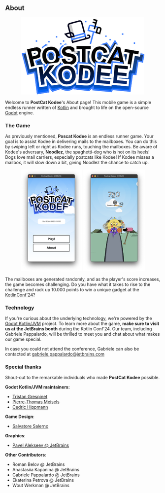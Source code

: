 ## About

<div style="text-align: center">
    <img src="assets/logo-better.png" alt="Postcat Kodee Logo" width="400"/>
</div>

Welcome to **PostCat Kodee**'s About page!
This mobile game is a simple endless runner written
of [Kotlin](https://kotlinlang.org/) and brought to life on the open-source
[Godot](https://godotengine.org/) engine.

### The Game

As previously mentioned, **Poscat Kodee** is an endless runner game.
Your goal is to assist Kodee in delivering mails to the mailboxes.
You can do this by swiping left or right as Kodee runs, touching the mailboxes.
Be aware of Kodee's adversary, **Noodlez**, the spaghetti-dog who is hot on its heels!
Dogs love mail carriers, especially postcats like Kodee!
If Kodee misses a mailbox, it will slow down a
bit, giving Noodlez the chance to catch up.


<div style="text-align: center">
  <img src="web/screen1.png" alt="Title Scene - the game's logo is shown" width="200" />
  <img src="web/screen2.png" alt="Game Scene - Kodee is running away from the spaghetti-dog" width="200" />
</div>


The mailboxes are generated randomly, and as the player's score increases, the game becomes challenging.
Do you have what it takes to rise to the challenge and rack up 10.000 points to win a unique gadget
at the [KotlinConf'24](https://kotlinconf.com/)?

### Technology

If you're curious about the underlying technology, we're powered by
the [Godot Kotlin/JVM](https://github.com/utopia-rise/godot-kotlin-jvm) project.
To learn more about the game, **make sure to visit us at the JetBrains booth** during
the Kotlin Conf'24. Our team, including Gabriele Pappalardo, will be thrilled
to meet you and chat about what makes our game special.

In case you could not attend the conference, Gabriele can also be contacted at
[gabriele.pappalardo@jetbrains.com](mailto:gabriele.pappalardo@jetbrains.com)

### Special thanks

Shout-out to the remarkable individuals who made **PostCat Kodee** possible.

**Godot Kotlin/JVM maintainers:**

* [Tristan Grespinet](https://github.com/CedNaru)
* [Pierre-Thomas Meisels](https://github.com/piiertho)
* [Cedric Hippmann](https://github.com/chippmann)

**Game Design**:

* [Salvatore Salerno](https://github.com/Sallo97)

**Graphics**:

* [Pavel Alekseev @ JetBrains](mailto://pavel.alekseev@jetbrains.com)

**Other Contributors**:

* Roman Belov @ JetBrains
* Anastasiia Kapanina @ JetBrains
* Gabriele Pappalardo @ JetBrains
* Ekaterina Petrova @ JetBrains
* Wout Werkman @ JetBrains
